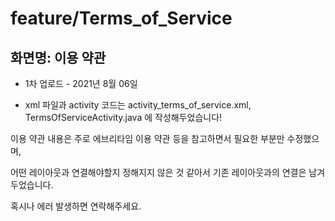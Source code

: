 # feature/Terms_of_Service

## 화면명: 이용 약관

- 1차 업로드 - 2021년 8월 06일

- xml 파일과 activity 코드는 activity_terms_of_service.xml, TermsOfServiceActivity.java 에 작성해두었습니다!

이용 약관 내용은 주로 에브리타임 이용 약관 등을 참고하면서 필요한 부분만 수정했으며,

어떤 레이아웃과 연결해야할지 정해지지 않은 것 같아서 기존 레이아웃과의 연결은 남겨두었습니다.

혹시나 에러 발생하면 연락해주세요.